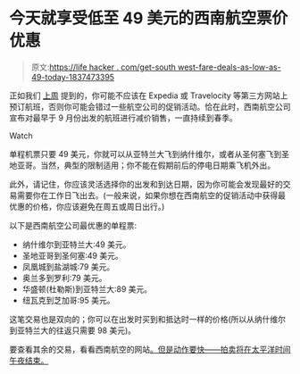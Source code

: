 # 今天就享受低至 49 美元的西南航空票价优惠

> 原文:[https://life hacker . com/get-south west-fare-deals-as-low-as-49-today-1837473395](https://lifehacker.com/get-southwest-fare-deals-as-low-as-49-today-1837473395)

正如我们 [上周](https://lifehacker.com/why-you-probably-shouldnt-book-a-flight-through-a-third-1837272409) 提到的，你可能不应该在 Expedia 或 Travelocity 等第三方网站上预订航班，否则你可能会错过一些航空公司的促销活动。恰在此时，西南航空公司宣布对最早于 9 月份出发的航班进行减价销售，一直持续到春季。

Watch

单程机票只要 49 美元，你就可以从亚特兰大飞到纳什维尔，或者从圣何塞飞到圣地亚哥。当然，典型的限制适用；你不能在假期前后的停电日期乘飞机外出。

此外，请记住，你应该灵活选择你的出发和到达日期，因为你可能会发现最好的交易需要你在工作日飞出去。(一般来说，如果你想在西南航空的促销活动中获得最优惠的价格，你应该避免在周五或周日出行。)

以下是西南航空公司最优惠的单程票:

*   纳什维尔到亚特兰大:49 美元。
*   圣地亚哥到圣何塞:49 美元。
*   凤凰城到盐湖城:79 美元。
*   奥兰多到罗利:79 美元。
*   华盛顿(杜勒斯)到亚特兰大:89 美元。
*   纽瓦克到芝加哥:95 美元。

这笔交易也是双向的；你可以在出发时买到和抵达时一样的价格(所以从纳什维尔到亚特兰大的往返只需要 98 美元)。

要查看其余的交易，看看西南航空的网站[。但是动作要快——拍卖将在太平洋时间午夜结束。](https://www.southwest.com/html/offers/clicknsave_sale_NonstopConnect_190820.html)